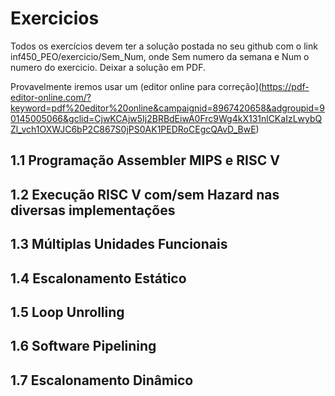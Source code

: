 # Exercicios

Todos os exercícios devem ter a solução postada no seu github com o link  inf450_PEO/exercicio/Sem_Num, 
onde Sem numero da semana e  Num o numero do exercicio. Deixar a solução em PDF. 

Provavelmente iremos usar um (editor online para correção](https://pdf-editor-online.com/?keyword=pdf%20editor%20online&campaignid=8967420658&adgroupid=90145005066&gclid=CjwKCAjw5Ij2BRBdEiwA0Frc9Wg4kX131nlCKaIzLwybQZl_vch1OXWJC6bP2C867S0jPS0AK1PEDRoCEgcQAvD_BwE)

## 1.1 Programação Assembler MIPS e RISC V

## 1.2 Execução RISC V com/sem Hazard nas diversas implementações

## 1.3 Múltiplas Unidades Funcionais

## 1.4 Escalonamento Estático

## 1.5 Loop Unrolling

## 1.6 Software Pipelining

## 1.7 Escalonamento Dinâmico
